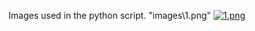 Images used in the python script.
"images\\1.png"
[![1.png](https://1.bp.blogspot.com/-6He7qvWMo7g/X9a6qvZoDCI/AAAAAAAAEUg/mQoAbHld7iIYKUslV8KX4im8B1fYCtI5ACLcBGAsYHQ/s0/1.png)](https://1.bp.blogspot.com/-6He7qvWMo7g/X9a6qvZoDCI/AAAAAAAAEUg/mQoAbHld7iIYKUslV8KX4im8B1fYCtI5ACLcBGAsYHQ/s0/1.png)
